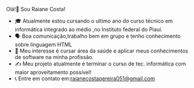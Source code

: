 Olá!👋 Sou Raiane Costa!

- 🎓 Atualmente  estou cursando o  ultimo ano do curso técnico  em informática integrado ao médio ,no Instituto  federal do Piauí.
- 🗣️ Boa comunicação,trabalho bem em grupo e tenho conhecimento sobre linguagem HTML
- 👑 Meu interesse é cursar área da saúde e aplicar meus conhecimentos de software na minha profissão.
- ✍️ Meu  projeto atualmente  é terminar o curso de tec. informática com maior aproveitamento possível!
- 📞 Entre em contato em:raianecostapereira051@gmail.com

